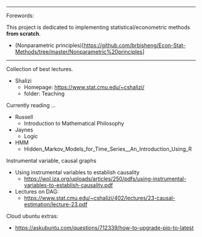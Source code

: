 *** 
Forewords:

This project is dedicated to implementing statistical/econometric methods **from scratch**. 

- (Nonparametric principles)[https://github.com/brbisheng/Econ-Stat-Methods/tree/master/Nonparametric%20principles]


****
Collection of best lectures.
- Shalizi
    - Homepage: https://www.stat.cmu.edu/~cshalizi/
    - folder: Teaching

Currently reading ...
- Russell
    - Introduction to Mathematical Philosophy
- Jaynes
    - Logic
- HMM
    - Hidden_Markov_Models_for_Time_Series__An_Introduction_Using_R

Instrumental variable, causal graphs
- Using instrumental variables to establish causality
    - https://wol.iza.org/uploads/articles/250/pdfs/using-instrumental-variables-to-establish-causality.pdf
- Lectures on DAG: 
    - https://www.stat.cmu.edu/~cshalizi/402/lectures/23-causal-estimation/lecture-23.pdf

Cloud ubuntu extras:
- https://askubuntu.com/questions/712339/how-to-upgrade-pip-to-latest
